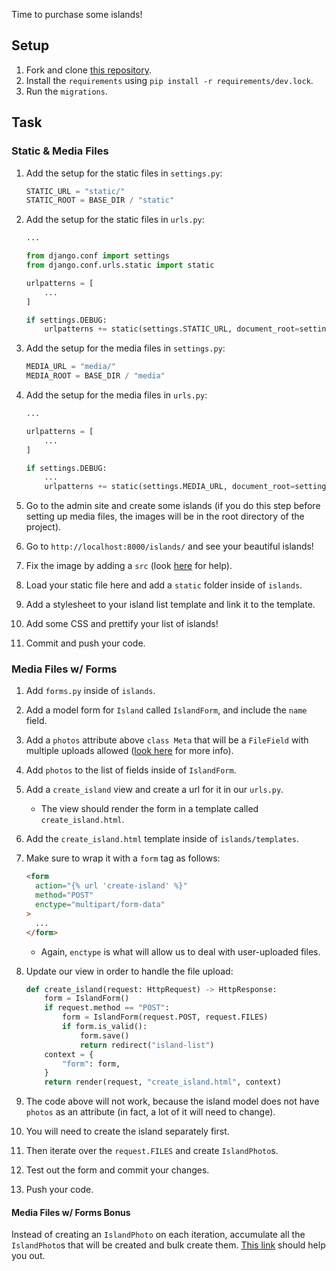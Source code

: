 Time to purchase some islands!

## Setup

1. Fork and clone [this repository](https://github.com/malthunayan/TASK-Django-M11-Files-II).
2. Install the `requirements` using `pip install -r requirements/dev.lock`.
3. Run the `migrations`.

## Task

### Static & Media Files

1. Add the setup for the static files in `settings.py`:

   ```python
   STATIC_URL = "static/"
   STATIC_ROOT = BASE_DIR / "static"
   ```

2. Add the setup for the static files in `urls.py`:

   ```python
   ...

   from django.conf import settings
   from django.conf.urls.static import static

   urlpatterns = [
       ...
   ]

   if settings.DEBUG:
       urlpatterns += static(settings.STATIC_URL, document_root=settings.STATIC_ROOT)
   ```

3. Add the setup for the media files in `settings.py`:

   ```python
   MEDIA_URL = "media/"
   MEDIA_ROOT = BASE_DIR / "media"
   ```

4. Add the setup for the media files in `urls.py`:

   ```python
   ...

   urlpatterns = [
       ...
   ]

   if settings.DEBUG:
       ...
       urlpatterns += static(settings.MEDIA_URL, document_root=settings.MEDIA_ROOT)
   ```

5. Go to the admin site and create some islands (if you do this step before setting up media files, the images will be in the root directory of the project).
6. Go to `http://localhost:8000/islands/` and see your beautiful islands!
7. Fix the image by adding a `src` (look [here](https://docs.djangoproject.com/en/4.1/topics/files/#using-files-in-models) for help).
8. Load your static file here and add a `static` folder inside of `islands`.
9. Add a stylesheet to your island list template and link it to the template.
10. Add some CSS and prettify your list of islands!
11. Commit and push your code.

### Media Files w/ Forms

1. Add `forms.py` inside of `islands`.
2. Add a model form for `Island` called `IslandForm`, and include the `name` field.
3. Add a `photos` attribute above `class Meta` that will be a `FileField` with multiple uploads allowed ([look here](https://docs.djangoproject.com/en/4.0/topics/http/file-uploads/#uploading-multiple-files) for more info).
4. Add `photos` to the list of fields inside of `IslandForm`.
5. Add a `create_island` view and create a url for it in our `urls.py`.
   - The view should render the form in a template called `create_island.html`.
6. Add the `create_island.html` template inside of `islands/templates`.
7. Make sure to wrap it with a `form` tag as follows:

   ```html
   <form
     action="{% url 'create-island' %}"
     method="POST"
     enctype="multipart/form-data"
   >
     ...
   </form>
   ```

   - Again, `enctype` is what will allow us to deal with user-uploaded files.

8. Update our view in order to handle the file upload:

   ```python
   def create_island(request: HttpRequest) -> HttpResponse:
       form = IslandForm()
       if request.method == "POST":
           form = IslandForm(request.POST, request.FILES)
           if form.is_valid():
               form.save()
               return redirect("island-list")
       context = {
           "form": form,
       }
       return render(request, "create_island.html", context)
   ```

9. The code above will not work, because the island model does not have `photos` as an attribute (in fact, a lot of it will need to change).
10. You will need to create the island separately first.
11. Then iterate over the `request.FILES` and create `IslandPhoto`s.
12. Test out the form and commit your changes.
13. Push your code.

#### Media Files w/ Forms Bonus

Instead of creating an `IslandPhoto` on each iteration, accumulate all the `IslandPhoto`s that will be created and bulk create them. [This link](https://docs.djangoproject.com/en/4.0/ref/models/querysets/#bulk-create) should help you out.
